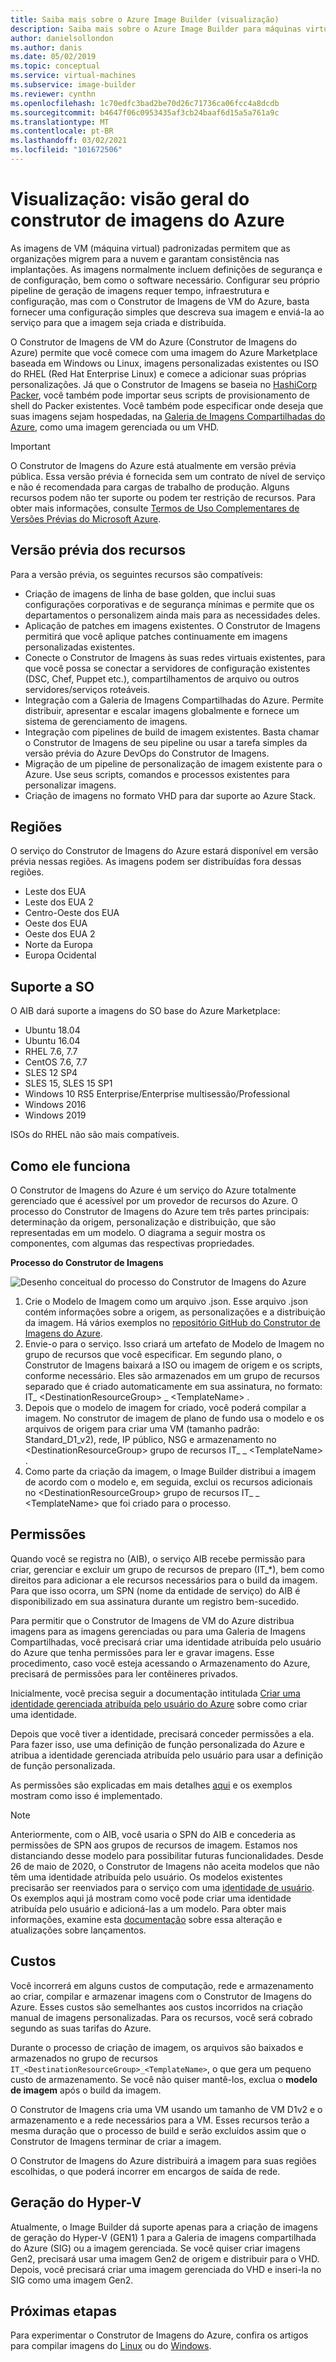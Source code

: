 ```yaml
---
title: Saiba mais sobre o Azure Image Builder (visualização)
description: Saiba mais sobre o Azure Image Builder para máquinas virtuais no Azure.
author: danielsollondon
ms.author: danis
ms.date: 05/02/2019
ms.topic: conceptual
ms.service: virtual-machines
ms.subservice: image-builder
ms.reviewer: cynthn
ms.openlocfilehash: 1c70edfc3bad2be70d26c71736ca06fcc4a8dcdb
ms.sourcegitcommit: b4647f06c0953435af3cb24baaf6d15a5a761a9c
ms.translationtype: MT
ms.contentlocale: pt-BR
ms.lasthandoff: 03/02/2021
ms.locfileid: "101672506"
---
```

# <a name="preview-azure-image-builder-overview"></a>Visualização: visão geral do construtor de imagens do Azure

As imagens de VM (máquina virtual) padronizadas permitem que as organizações migrem para a nuvem e garantam consistência nas implantações. As imagens normalmente incluem definições de segurança e de configuração, bem como o software necessário. Configurar seu próprio pipeline de geração de imagens requer tempo, infraestrutura e configuração, mas com o Construtor de Imagens de VM do Azure, basta fornecer uma configuração simples que descreva sua imagem e enviá-la ao serviço para que a imagem seja criada e distribuída.
 
O Construtor de Imagens de VM do Azure (Construtor de Imagens do Azure) permite que você comece com uma imagem do Azure Marketplace baseada em Windows ou Linux, imagens personalizadas existentes ou ISO do RHEL (Red Hat Enterprise Linux) e comece a adicionar suas próprias personalizações. Já que o Construtor de Imagens se baseia no [HashiCorp Packer](https://packer.io/), você também pode importar seus scripts de provisionamento de shell do Packer existentes. Você também pode especificar onde deseja que suas imagens sejam hospedadas, na [Galeria de Imagens Compartilhadas do Azure](shared-image-galleries.md), como uma imagem gerenciada ou um VHD.

> [!IMPORTANT]
> O Construtor de Imagens do Azure está atualmente em versão prévia pública.
> Essa versão prévia é fornecida sem um contrato de nível de serviço e não é recomendada para cargas de trabalho de produção. Alguns recursos podem não ter suporte ou podem ter restrição de recursos. Para obter mais informações, consulte [Termos de Uso Complementares de Versões Prévias do Microsoft Azure](https://azure.microsoft.com/support/legal/preview-supplemental-terms/).

## <a name="preview-features"></a>Versão prévia dos recursos

Para a versão prévia, os seguintes recursos são compatíveis:

- Criação de imagens de linha de base golden, que inclui suas configurações corporativas e de segurança mínimas e permite que os departamentos o personalizem ainda mais para as necessidades deles.
- Aplicação de patches em imagens existentes. O Construtor de Imagens permitirá que você aplique patches continuamente em imagens personalizadas existentes.
- Conecte o Construtor de Imagens às suas redes virtuais existentes, para que você possa se conectar a servidores de configuração existentes (DSC, Chef, Puppet etc.), compartilhamentos de arquivo ou outros servidores/serviços roteáveis.
- Integração com a Galeria de Imagens Compartilhadas do Azure. Permite distribuir, apresentar e escalar imagens globalmente e fornece um sistema de gerenciamento de imagens.
- Integração com pipelines de build de imagem existentes. Basta chamar o Construtor de Imagens de seu pipeline ou usar a tarefa simples da versão prévia do Azure DevOps do Construtor de Imagens.
- Migração de um pipeline de personalização de imagem existente para o Azure. Use seus scripts, comandos e processos existentes para personalizar imagens.
- Criação de imagens no formato VHD para dar suporte ao Azure Stack.
 

## <a name="regions"></a>Regiões
O serviço do Construtor de Imagens do Azure estará disponível em versão prévia nessas regiões. As imagens podem ser distribuídas fora dessas regiões.
- Leste dos EUA
- Leste dos EUA 2
- Centro-Oeste dos EUA
- Oeste dos EUA
- Oeste dos EUA 2
- Norte da Europa
- Europa Ocidental

## <a name="os-support"></a>Suporte a SO
O AIB dará suporte a imagens do SO base do Azure Marketplace:
- Ubuntu 18.04
- Ubuntu 16.04
- RHEL 7.6, 7.7
- CentOS 7.6, 7.7
- SLES 12 SP4
- SLES 15, SLES 15 SP1
- Windows 10 RS5 Enterprise/Enterprise multisessão/Professional
- Windows 2016
- Windows 2019

ISOs do RHEL não são mais compatíveis.

## <a name="how-it-works"></a>Como ele funciona

O Construtor de Imagens do Azure é um serviço do Azure totalmente gerenciado que é acessível por um provedor de recursos do Azure. O processo do Construtor de Imagens do Azure tem três partes principais: determinação da origem, personalização e distribuição, que são representadas em um modelo. O diagrama a seguir mostra os componentes, com algumas das respectivas propriedades. 
 

**Processo do Construtor de Imagens** 

![Desenho conceitual do processo do Construtor de Imagens do Azure](./media/image-builder-overview/image-builder-process.png)

1. Crie o Modelo de Imagem como um arquivo .json. Esse arquivo .json contém informações sobre a origem, as personalizações e a distribuição da imagem. Há vários exemplos no [repositório GitHub do Construtor de Imagens do Azure](https://github.com/danielsollondon/azvmimagebuilder/tree/master/quickquickstarts).
1. Envie-o para o serviço. Isso criará um artefato de Modelo de Imagem no grupo de recursos que você especificar. Em segundo plano, o Construtor de Imagens baixará a ISO ou imagem de origem e os scripts, conforme necessário. Eles são armazenados em um grupo de recursos separado que é criado automaticamente em sua assinatura, no formato: IT_ \<DestinationResourceGroup> _ \<TemplateName> . 
1. Depois que o modelo de imagem for criado, você poderá compilar a imagem. No construtor de imagem de plano de fundo usa o modelo e os arquivos de origem para criar uma VM (tamanho padrão: Standard_D1_v2), rede, IP público, NSG e armazenamento no \<DestinationResourceGroup> grupo de recursos IT_ _ \<TemplateName> .
1. Como parte da criação da imagem, o Image Builder distribui a imagem de acordo com o modelo e, em seguida, exclui os recursos adicionais no \<DestinationResourceGroup> grupo de recursos IT_ _ \<TemplateName> que foi criado para o processo.


## <a name="permissions"></a>Permissões
Quando você se registra no (AIB), o serviço AIB recebe permissão para criar, gerenciar e excluir um grupo de recursos de preparo (IT_*), bem como direitos para adicionar a ele recursos necessários para o build da imagem. Para que isso ocorra, um SPN (nome da entidade de serviço) do AIB é disponibilizado em sua assinatura durante um registro bem-sucedido.

Para permitir que o Construtor de Imagens de VM do Azure distribua imagens para as imagens gerenciadas ou para uma Galeria de Imagens Compartilhadas, você precisará criar uma identidade atribuída pelo usuário do Azure que tenha permissões para ler e gravar imagens. Esse procedimento, caso você esteja acessando o Armazenamento do Azure, precisará de permissões para ler contêineres privados.

Inicialmente, você precisa seguir a documentação intitulada [Criar uma identidade gerenciada atribuída pelo usuário do Azure](../active-directory/managed-identities-azure-resources/how-to-manage-ua-identity-cli.md) sobre como criar uma identidade.

Depois que você tiver a identidade, precisará conceder permissões a ela. Para fazer isso, use uma definição de função personalizada do Azure e atribua a identidade gerenciada atribuída pelo usuário para usar a definição de função personalizada.

As permissões são explicadas em mais detalhes [aqui](https://github.com/danielsollondon/azvmimagebuilder/blob/master/aibPermissions.md#azure-vm-image-builder-permissions-explained-and-requirements) e os exemplos mostram como isso é implementado.

> [!Note]
> Anteriormente, com o AIB, você usaria o SPN do AIB e concederia as permissões de SPN aos grupos de recursos de imagem. Estamos nos distanciando desse modelo para possibilitar futuras funcionalidades. Desde 26 de maio de 2020, o Construtor de Imagens não aceita modelos que não têm uma identidade atribuída pelo usuário. Os modelos existentes precisarão ser reenviados para o serviço com uma [identidade de usuário](./linux/image-builder-json.md). Os exemplos aqui já mostram como você pode criar uma identidade atribuída pelo usuário e adicioná-las a um modelo. Para obter mais informações, examine esta [documentação](https://github.com/danielsollondon/azvmimagebuilder#service-updates-and-latest-release-information) sobre essa alteração e atualizações sobre lançamentos.

## <a name="costs"></a>Custos
Você incorrerá em alguns custos de computação, rede e armazenamento ao criar, compilar e armazenar imagens com o Construtor de Imagens do Azure. Esses custos são semelhantes aos custos incorridos na criação manual de imagens personalizadas. Para os recursos, você será cobrado segundo as suas tarifas do Azure. 

Durante o processo de criação de imagem, os arquivos são baixados e armazenados no grupo de recursos `IT_<DestinationResourceGroup>_<TemplateName>`, o que gera um pequeno custo de armazenamento. Se você não quiser mantê-los, exclua o **modelo de imagem** após o build da imagem.
 
O Construtor de Imagens cria uma VM usando um tamanho de VM D1v2 e o armazenamento e a rede necessários para a VM. Esses recursos terão a mesma duração que o processo de build e serão excluídos assim que o Construtor de Imagens terminar de criar a imagem. 
 
O Construtor de Imagens do Azure distribuirá a imagem para suas regiões escolhidas, o que poderá incorrer em encargos de saída de rede.

## <a name="hyper-v-generation"></a>Geração do Hyper-V
Atualmente, o Image Builder dá suporte apenas para a criação de imagens de geração do Hyper-V (GEN1) 1 para a Galeria de imagens compartilhada do Azure (SIG) ou a imagem gerenciada. Se você quiser criar imagens Gen2, precisará usar uma imagem Gen2 de origem e distribuir para o VHD. Depois, você precisará criar uma imagem gerenciada do VHD e inseri-la no SIG como uma imagem Gen2.
 
## <a name="next-steps"></a>Próximas etapas 
 
Para experimentar o Construtor de Imagens do Azure, confira os artigos para compilar imagens do [Linux](./linux/image-builder.md) ou do [Windows](./windows/image-builder.md).

